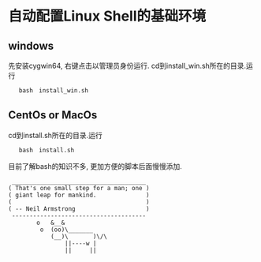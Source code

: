 # 自动配置Linux Shell的基础环境
## windows 
 先安装cygwin64, 右键点击以管理员身份运行.  cd到install_win.sh所在的目录.运行
 ```sh
    bash　install_win.sh
 ```
## CentOs or MacOs 
 cd到install.sh所在的目录.运行
 ```sh
    bash　install.sh
 ```
目前了解bash的知识不多, 更加方便的脚本后面慢慢添加.

```
 ______________________________________
( That's one small step for a man; one )
( giant leap for mankind.              )
(                                      )
( -- Neil Armstrong                    )
 --------------------------------------
        o   &__&
         o  (oo)\_______
            (__)\       )\/\
                ||----w |
                ||     ||
```
